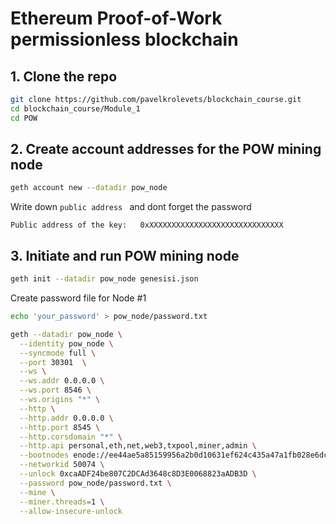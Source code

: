 # Ethereum Proof-of-Work permissionless blockchain

## 1. Clone the repo

```bash
git clone https://github.com/pavelkrolevets/blockchain_course.git
cd blockchain_course/Module_1
cd POW
```


## 2. Create account addresses for the POW mining node

```bash
geth account new --datadir pow_node
```
Write down ```public address ``` and dont forget the password
```
Public address of the key:   0xXXXXXXXXXXXXXXXXXXXXXXXXXXXXXX
```

## 3. Initiate and run POW mining node


```bash
geth init --datadir pow_node genesisi.json
```
Create password file for Node #1
```bash
echo 'your_password' > pow_node/password.txt
```

```bash
geth --datadir pow_node \
  --identity pow_node \
  --syncmode full \
  --port 30301  \
  --ws \
  --ws.addr 0.0.0.0 \
  --ws.port 8546 \
  --ws.origins "*" \
  --http \
  --http.addr 0.0.0.0 \
  --http.port 8545 \
  --http.corsdomain "*" \
  --http.api personal,eth,net,web3,txpool,miner,admin \
  --bootnodes enode://ee44ae5a85159956a2b0d10631ef624c435a47a1fb028e6dc46cd86001697da79ff645c9eeafbf00cf082976b2243c405bdce374cc9364de727f2101d0631d7a@130.193.36.137:30301 \
  --networkid 50074 \
  --unlock 0xcaADF24be807C2DCAd3648c8D3E0068823aADB3D \
  --password pow_node/password.txt \
  --mine \
  --miner.threads=1 \
  --allow-insecure-unlock
```
